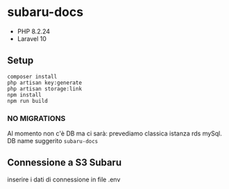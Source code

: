 # subaru-docs

- PHP 8.2.24
- Laravel 10




## Setup
```
composer install
php artisan key:generate
php artisan storage:link
npm install
npm run build
```

### NO MIGRATIONS
Al momento non c'è DB ma ci sarà: prevediamo classica istanza rds mySql. DB name suggerito `subaru-docs`

## Connessione a S3 Subaru
inserire i dati di connessione in file .env




